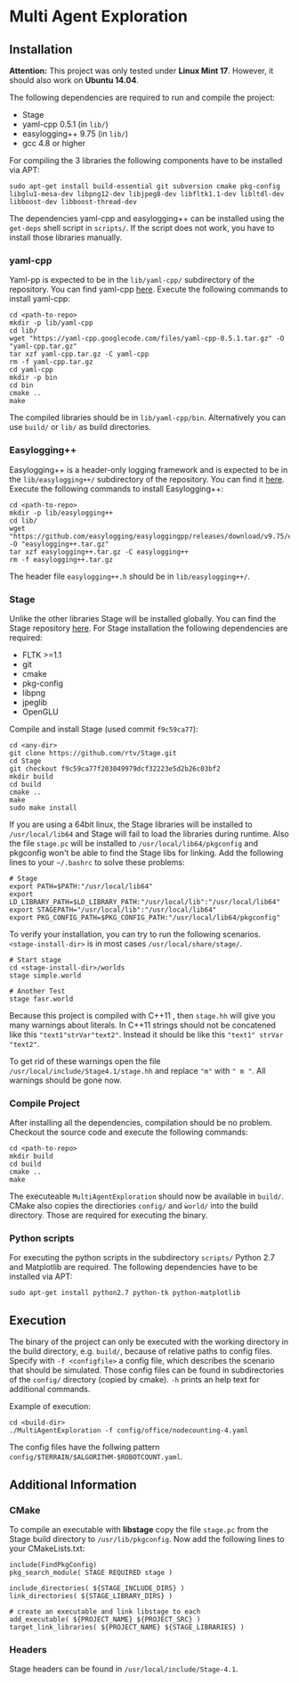 # Multi Agent Exploration

## Installation

__Attention:__ This project was only tested under __Linux Mint 17__. However, it should also work on __Ubuntu 14.04__.

The following dependencies are required to run and compile the project:

* Stage
* yaml-cpp 0.5.1 (in ```lib/```)
* easylogging++ 9.75 (in ```lib/```)
* gcc 4.8 or higher

For compiling the 3 libraries the following components have to be installed via APT:

```
sudo apt-get install build-essential git subversion cmake pkg-config libglu1-mesa-dev libpng12-dev libjpeg8-dev libfltk1.1-dev libltdl-dev libboost-dev libboost-thread-dev
```

The dependencies yaml-cpp and easylogging++ can be installed using the ```get-deps``` shell script in ```scripts/```. If the script does not work, you have to install those libraries manually.

### yaml-cpp

Yaml-pp is expected to be in the ```lib/yaml-cpp/``` subdirectory of the repository. You can find yaml-cpp [here](https://code.google.com/p/yaml-cpp/). Execute the following commands to install yaml-cpp:

```
cd <path-to-repo>
mkdir -p lib/yaml-cpp
cd lib/
wget "https://yaml-cpp.googlecode.com/files/yaml-cpp-0.5.1.tar.gz" -O "yaml-cpp.tar.gz"
tar xzf yaml-cpp.tar.gz -C yaml-cpp
rm -f yaml-cpp.tar.gz
cd yaml-cpp
mkdir -p bin
cd bin
cmake ..
make
```

The compiled libraries should be in ```lib/yaml-cpp/bin```. Alternatively you can use ```build/``` or ```lib/``` as build directories.

### Easylogging++

Easylogging++ is a header-only logging framework and is expected to be in the ```lib/easylogging++/``` subdirectory of the repository. You can find it [here](http://easylogging.muflihun.com/). Execute the following commands to install Easylogging++:

```
cd <path-to-repo>
mkdir -p lib/easylogging++
cd lib/
wget "https://github.com/easylogging/easyloggingpp/releases/download/v9.75/easyloggingpp_v9.75.tar.gz" -O "easylogging++.tar.gz"
tar xzf easylogging++.tar.gz -C easylogging++
rm -f easylogging++.tar.gz
```

The header file ```easylogging++.h``` should be in ```lib/easylogging++/```.

### Stage

Unlike the other libraries Stage will be installed globally. You can find the Stage repository [here](https://github.com/rtv/Stage). For Stage installation the following dependencies are required:

* FLTK >=1.1
* git
* cmake
* pkg-config
* libpng
* jpeglib
* OpenGLU 

Compile and install Stage (used commit ```f9c59ca77```):

```
cd <any-dir>
git clone https://github.com/rtv/Stage.git
cd Stage
git checkout f9c59ca77f203049979dcf32223e5d2b26c03bf2
mkdir build
cd build
cmake ..
make
sudo make install
```

If you are using a 64bit linux, the Stage libraries will be installed to ```/usr/local/lib64``` and Stage will fail to load the libraries during runtime. Also the file ```stage.pc``` will be installed to ```/usr/local/lib64/pkgconfig``` and pkgconfig won't be able to find the Stage libs for linking. Add the following lines
to your ```~/.bashrc``` to solve these problems:

```
# Stage
export PATH=$PATH:"/usr/local/lib64"
export LD_LIBRARY_PATH=$LD_LIBRARY_PATH:"/usr/local/lib":"/usr/local/lib64"
export STAGEPATH="/usr/local/lib":"/usr/local/lib64"
export PKG_CONFIG_PATH=$PKG_CONFIG_PATH:"/usr/local/lib64/pkgconfig"
```

To verify your installation, you can try to run the following scenarios. ```<stage-install-dir>``` is in most cases ```/usr/local/share/stage/```.

```
# Start stage
cd <stage-install-dir>/worlds
stage simple.world

# Another Test
stage fasr.world
```

Because this project is compiled with C++11 , then ```stage.hh```
will give you many warnings about literals. In C++11 strings should not be
concatened like this ```"text1"strVar"text2"```. Instead it should be like this
```"text1" strVar "text2"```.

To get rid of these warnings open the file ```/usr/local/include/Stage4.1/stage.hh```
and replace ```"m"``` with ```" m "```. All warnings should be gone now.

### Compile Project

After installing all the dependencies, compilation should be no problem. Checkout the source code and execute the following commands:

```
cd <path-to-repo>
mkdir build
cd build
cmake ..
make
```

The executeable ```MultiAgentExploration``` should now be available in ```build/```. CMake also copies the directiories ```config/``` and ```ẁorld/``` into the build directory. Those are required for executing the binary.

### Python scripts

For executing the python scripts in the subdirectory ```scripts/``` Python 2.7 and Matplotlib are required. The following dependencies have to be installed via APT:

```
sudo apt-get install python2.7 python-tk python-matplotlib
```

## Execution

The binary of the project can only be executed with the working directory in the build directory, e.g. ```build/```, because of relative paths to config files. Specify with ```-f <configfile>``` a config file, which describes the scenario that should be simulated. Those config files can be found in subdirectories of the ```config/``` directory (copied by cmake). ```-h``` prints an help text for additional commands.

Example of execution:

```
cd <build-dir>
./MultiAgentExploration -f config/office/nodecounting-4.yaml
```

The config files have the follwing pattern ```config/$TERRAIN/$ALGORITHM-$ROBOTCOUNT.yaml```.

## Additional Information

### CMake

To compile an executable with __libstage__ copy the file ```stage.pc``` from the
Stage build directory to ```/usr/lib/pkgconfig```. Now add the following lines
to your CMakeLists.txt:

```
include(FindPkgConfig)
pkg_search_module( STAGE REQUIRED stage )

include_directories( ${STAGE_INCLUDE_DIRS} )
link_directories( ${STAGE_LIBRARY_DIRS} )

# create an executable and link libstage to each
add_executable( ${PROJECT_NAME} ${PROJECT_SRC} )
target_link_libraries( ${PROJECT_NAME} ${STAGE_LIBRARIES} )
```

### Headers

Stage headers can be found in ```/usr/local/include/Stage-4.1```.
